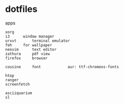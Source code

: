 # dotfiles

apps

	xorg
	i3		window manager
	urxvt		terminal emulator
	feh		for wallpaper
	neovim		text editor
	zathura		pdf view
	firefox		browser

	cousine		font			aur: ttf-chromeos-fonts

	htop
	ranger
	screenfetch

	asciiquarium
	sl
